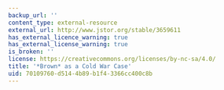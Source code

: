 ```yaml
---
backup_url: ''
content_type: external-resource
external_url: http://www.jstor.org/stable/3659611
has_external_licence_warning: true
has_external_license_warning: true
is_broken: ''
license: https://creativecommons.org/licenses/by-nc-sa/4.0/
title: '*Brown* as a Cold War Case'
uid: 70109760-d514-4b89-b1f4-3366cc400c8b
---
```

